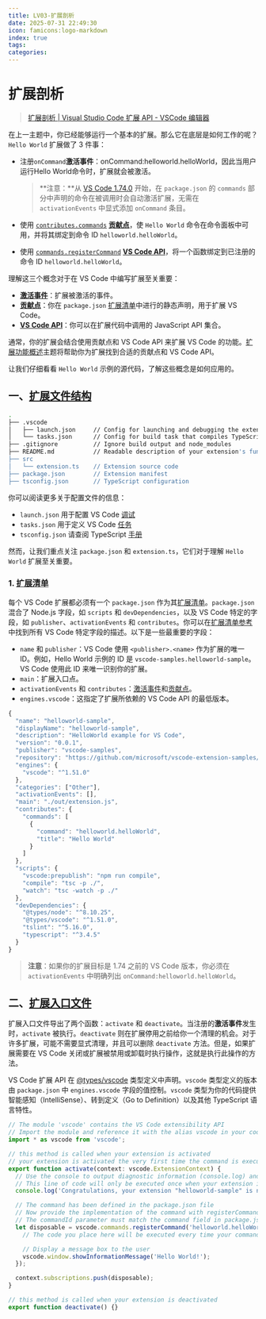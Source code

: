 ```yaml
---
title: LV03-扩展剖析
date: 2025-07-31 22:49:30
icon: famicons:logo-markdown
index: true
tags:
categories:
---
```


<!-- more -->

# 扩展剖析

>[扩展剖析 | Visual Studio Code 扩展 API - VSCode 编辑器](https://vscode.js.cn/api/get-started/extension-anatomy)

在上一主题中，你已经能够运行一个基本的扩展。那么它在底层是如何工作的呢？`Hello World` 扩展做了 3 件事：

- 注册`onCommand`**激活事件**：onCommand:helloworld.helloWorld，因此当用户运行Hello World命令时，扩展就会被激活。

  > **注意：**从 [VS Code 1.74.0](https://vscode.js.cn/updates/v1_74#_implicit-activation-events-for-declared-extension-contributions) 开始，在 `package.json` 的 `commands` 部分中声明的命令在被调用时会自动激活扩展，无需在 `activationEvents` 中显式添加 `onCommand` 条目。

- 使用 [`contributes.commands`](https://vscode.js.cn/api/references/contribution-points#contributes.commands) [**贡献点**](https://vscode.js.cn/api/references/contribution-points)，使 `Hello World` 命令在命令面板中可用，并将其绑定到命令 ID `helloworld.helloWorld`。

- 使用 [`commands.registerCommand`](https://vscode.js.cn/api/references/vscode-api#commands.registerCommand) [**VS Code API**](https://vscode.js.cn/api/references/vscode-api)，将一个函数绑定到已注册的命令 ID `helloworld.helloWorld`。

理解这三个概念对于在 VS Code 中编写扩展至关重要：

- [**激活事件**](https://vscode.js.cn/api/references/activation-events)：扩展被激活的事件。
- [**贡献点**](https://vscode.js.cn/api/references/contribution-points)：你在 `package.json` [扩展清单](https://vscode.js.cn/api/get-started/extension-anatomy#extension-manifest)中进行的静态声明，用于扩展 VS Code。
- [**VS Code API**](https://vscode.js.cn/api/references/vscode-api)：你可以在扩展代码中调用的 JavaScript API 集合。

通常，你的扩展会结合使用贡献点和 VS Code API 来扩展 VS Code 的功能。[扩展功能概述](https://vscode.js.cn/api/extension-capabilities/overview)主题将帮助你为扩展找到合适的贡献点和 VS Code API。

让我们仔细看看 `Hello World` 示例的源代码，了解这些概念是如何应用的。

## 一、[扩展文件结构](https://vscode.js.cn/api/get-started/extension-anatomy#extension-file-structure)

```bash
.
├── .vscode
│   ├── launch.json     // Config for launching and debugging the extension
│   └── tasks.json      // Config for build task that compiles TypeScript
├── .gitignore          // Ignore build output and node_modules
├── README.md           // Readable description of your extension's functionality
├── src
│   └── extension.ts    // Extension source code
├── package.json        // Extension manifest
├── tsconfig.json       // TypeScript configuration
```

你可以阅读更多关于配置文件的信息：

- `launch.json` 用于配置 VS Code [调试](https://vscode.js.cn/docs/debugtest/debugging)
- `tasks.json` 用于定义 VS Code [任务](https://vscode.js.cn/docs/debugtest/tasks)
- `tsconfig.json` 请查阅 TypeScript [手册](https://typescript.net.cn/docs/handbook/tsconfig-json.html)

然而，让我们重点关注 `package.json` 和 `extension.ts`，它们对于理解 `Hello World` 扩展至关重要。

### 1. [扩展清单](https://vscode.js.cn/api/get-started/extension-anatomy#extension-manifest)

每个 VS Code 扩展都必须有一个 `package.json` 作为其[扩展清单](https://vscode.js.cn/api/references/extension-manifest)。`package.json` 混合了 Node.js 字段，如 `scripts` 和 `devDependencies`，以及 VS Code 特定的字段，如 `publisher`、`activationEvents` 和 `contributes`。你可以在[扩展清单参考](https://vscode.js.cn/api/references/extension-manifest)中找到所有 VS Code 特定字段的描述。以下是一些最重要的字段：

- `name` 和 `publisher`：VS Code 使用 `<publisher>.<name>` 作为扩展的唯一 ID。例如，Hello World 示例的 ID 是 `vscode-samples.helloworld-sample`。VS Code 使用此 ID 来唯一识别你的扩展。
- `main`：扩展入口点。
- `activationEvents` 和 `contributes`：[激活事件](https://vscode.js.cn/api/references/activation-events)和[贡献点](https://vscode.js.cn/api/references/contribution-points)。
- `engines.vscode`：这指定了扩展所依赖的 VS Code API 的最低版本。

```typescript
{
  "name": "helloworld-sample",
  "displayName": "helloworld-sample",
  "description": "HelloWorld example for VS Code",
  "version": "0.0.1",
  "publisher": "vscode-samples",
  "repository": "https://github.com/microsoft/vscode-extension-samples/helloworld-sample",
  "engines": {
    "vscode": "^1.51.0"
  },
  "categories": ["Other"],
  "activationEvents": [],
  "main": "./out/extension.js",
  "contributes": {
    "commands": [
      {
        "command": "helloworld.helloWorld",
        "title": "Hello World"
      }
    ]
  },
  "scripts": {
    "vscode:prepublish": "npm run compile",
    "compile": "tsc -p ./",
    "watch": "tsc -watch -p ./"
  },
  "devDependencies": {
    "@types/node": "^8.10.25",
    "@types/vscode": "^1.51.0",
    "tslint": "^5.16.0",
    "typescript": "^3.4.5"
  }
}
```

> **注意**：如果你的扩展目标是 1.74 之前的 VS Code 版本，你必须在 `activationEvents` 中明确列出 `onCommand:helloworld.helloWorld`。

## 二、[扩展入口文件](https://vscode.js.cn/api/get-started/extension-anatomy#extension-entry-file)

扩展入口文件导出了两个函数：`activate` 和 `deactivate`。当注册的**激活事件**发生时，`activate` 被执行。`deactivate` 则在扩展停用之前给你一个清理的机会。对于许多扩展，可能不需要显式清理，并且可以删除 `deactivate` 方法。但是，如果扩展需要在 VS Code 关闭或扩展被禁用或卸载时执行操作，这就是执行此操作的方法。

VS Code 扩展 API 在 [@types/vscode](https://npmjs.net.cn/package/@types/vscode) 类型定义中声明。`vscode` 类型定义的版本由 `package.json` 中 `engines.vscode` 字段的值控制。`vscode` 类型为你的代码提供智能感知（IntelliSense）、转到定义（Go to Definition）以及其他 TypeScript 语言特性。

```typescript
// The module 'vscode' contains the VS Code extensibility API
// Import the module and reference it with the alias vscode in your code below
import * as vscode from 'vscode';

// this method is called when your extension is activated
// your extension is activated the very first time the command is executed
export function activate(context: vscode.ExtensionContext) {
  // Use the console to output diagnostic information (console.log) and errors (console.error)
  // This line of code will only be executed once when your extension is activated
  console.log('Congratulations, your extension "helloworld-sample" is now active!');

  // The command has been defined in the package.json file
  // Now provide the implementation of the command with registerCommand
  // The commandId parameter must match the command field in package.json
  let disposable = vscode.commands.registerCommand('helloworld.helloWorld', () => {
    // The code you place here will be executed every time your command is executed

    // Display a message box to the user
    vscode.window.showInformationMessage('Hello World!');
  });

  context.subscriptions.push(disposable);
}

// this method is called when your extension is deactivated
export function deactivate() {}
```

